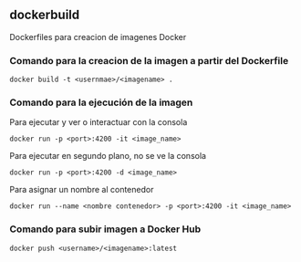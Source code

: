 ## dockerbuild
Dockerfiles para creacion de imagenes Docker

### Comando para la creacion de la imagen a partir del Dockerfile

```docker build -t <usernmae>/<imagename> .```

### Comando para la ejecución de la imagen

Para ejecutar y ver  o interactuar con la consola

```docker run -p <port>:4200 -it <image_name>```

Para ejecutar en segundo plano, no se ve la consola

```docker run -p <port>:4200 -d <image_name>```


Para asignar un nombre al contenedor 

```docker run --name <nombre contenedor> -p <port>:4200 -it <image_name>```

### Comando para subir imagen a Docker Hub

```docker push <username>/<imagename>:latest```


